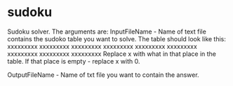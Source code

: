 # sudoku
Sudoku solver.
The arguments are:
InputFileName - Name of text file contains the sudoko table you want to solve.
The table should look like this:
xxxxxxxxx
xxxxxxxxx
xxxxxxxxx
xxxxxxxxx
xxxxxxxxx
xxxxxxxxx
xxxxxxxxx
xxxxxxxxx
xxxxxxxxx
Replace x with what in that place in the table.
If that place is empty - replace x with 0.

OutputFileName - Name of txt file you want to contain the answer.
